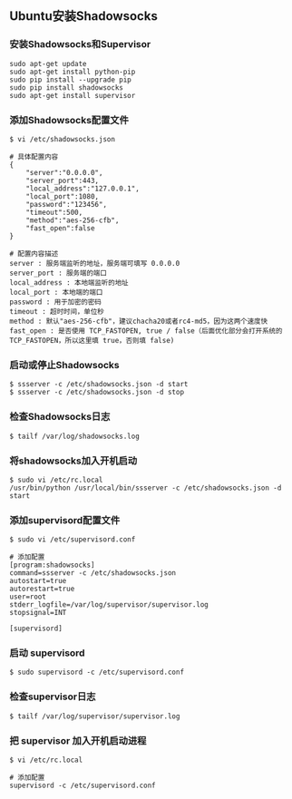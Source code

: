 ## Ubuntu安装Shadowsocks

### 安装Shadowsocks和Supervisor
```
sudo apt-get update
sudo apt-get install python-pip
sudo pip install --upgrade pip
sudo pip install shadowsocks
sudo apt-get install supervisor
```

### 添加Shadowsocks配置文件
```
$ vi /etc/shadowsocks.json

# 具体配置内容
{
    "server":"0.0.0.0",
    "server_port":443,
    "local_address":"127.0.0.1",
    "local_port":1080,
    "password":"123456",
    "timeout":500,
    "method":"aes-256-cfb",
    "fast_open":false
}

# 配置内容描述
server : 服务端监听的地址，服务端可填写 0.0.0.0
server_port : 服务端的端口
local_address : 本地端监听的地址
local_port : 本地端的端口
password : 用于加密的密码
timeout : 超时时间，单位秒
method : 默认"aes-256-cfb"，建议chacha20或者rc4-md5，因为这两个速度快
fast_open : 是否使用 TCP_FASTOPEN, true / false（后面优化部分会打开系统的 TCP_FASTOPEN，所以这里填 true，否则填 false)
```

### 启动或停止Shadowsocks
```
$ ssserver -c /etc/shadowsocks.json -d start
$ ssserver -c /etc/shadowsocks.json -d stop
```

### 检查Shadowsocks日志
```
$ tailf /var/log/shadowsocks.log
```

### 将shadowsocks加入开机启动
```
$ sudo vi /etc/rc.local
/usr/bin/python /usr/local/bin/ssserver -c /etc/shadowsocks.json -d start
```

### 添加supervisord配置文件
```
$ sudo vi /etc/supervisord.conf

# 添加配置
[program:shadowsocks]
command=ssserver -c /etc/shadowsocks.json
autostart=true
autorestart=true
user=root
stderr_logfile=/var/log/supervisor/supervisor.log
stopsignal=INT

[supervisord]
```

### 启动 supervisord
```
$ sudo supervisord -c /etc/supervisord.conf
```

### 检查supervisor日志
```
$ tailf /var/log/supervisor/supervisor.log
```

### 把 supervisor 加入开机启动进程
```
$ vi /etc/rc.local

# 添加配置
supervisord -c /etc/supervisord.conf
```
